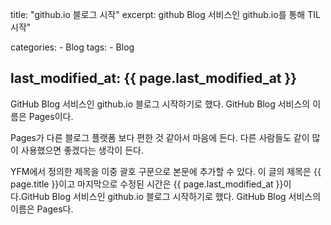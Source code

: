 title: "github.io 블로그 시작"
excerpt: github Blog 서비스인 github.io를 통해 TIL 시작"

categories:
	- Blog
tags:
	- Blog

last_modified_at: {{ page.last_modified_at }}
---
GitHub Blog 서비스인 github.io 블로그 시작하기로 했다.
GitHub Blog 서비스의 이름은 Pages이다.

Pages가 다른 블로그 플랫폼 보다 편한 것 같아서 마음에 든다.
다른 사람들도 같이 많이 사용했으면 좋겠다는 생각이 든다.

YFM에서 정의한 제목을 이중 괄호 구문으로 본문에 추가할 수 있다.
이 글의 제목은 {{ page.title }}이고
마지막으로 수정된 시간은 {{ page.last_modified_at }}이다.GitHub Blog 서비스인 github.io 블로그 시작하기로 했다.
GitHub Blog 서비스의 이름은 Pages다.

